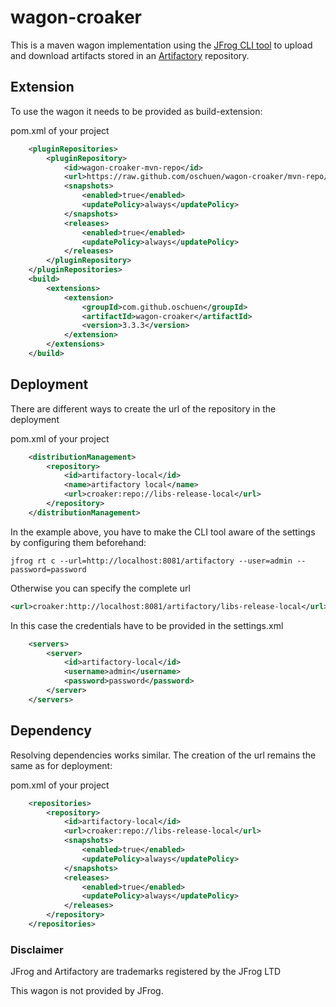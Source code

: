# wagon-croaker

This is a maven wagon implementation using the [JFrog CLI tool](https://www.jfrog.com/confluence/display/CLI/JFrog+CLI) to upload and download artifacts stored in an [Artifactory](https://jfrog.com/artifactory) repository.

## Extension

To use the wagon it needs to be provided as build-extension:

pom.xml of your project
```xml
	<pluginRepositories>
		<pluginRepository>
			<id>wagon-croaker-mvn-repo</id>
			<url>https://raw.github.com/oschuen/wagon-croaker/mvn-repo/</url>
			<snapshots>
				<enabled>true</enabled>
				<updatePolicy>always</updatePolicy>
			</snapshots>
			<releases>
				<enabled>true</enabled>
				<updatePolicy>always</updatePolicy>
			</releases>
		</pluginRepository>
	</pluginRepositories>
	<build>
		<extensions>
			<extension>
				<groupId>com.github.oschuen</groupId>
				<artifactId>wagon-croaker</artifactId>
				<version>3.3.3</version>
			</extension>
		</extensions>
	</build>
```

## Deployment

There are different ways to create the url of the repository in the deployment 

pom.xml of your project
```xml
	<distributionManagement>
		<repository>
			<id>artifactory-local</id>
			<name>artifactory local</name>
			<url>croaker:repo://libs-release-local</url>
		</repository>
	</distributionManagement>	
```

In the example above, you have to make the CLI tool aware of the settings by configuring them beforehand:
```
jfrog rt c --url=http://localhost:8081/artifactory --user=admin --password=password
```

Otherwise you can specify the complete url
```xml
<url>croaker:http://localhost:8081/artifactory/libs-release-local</url>
```
In this case the credentials have to be provided in the settings.xml
```xml
	<servers>
		<server>
			<id>artifactory-local</id>
			<username>admin</username>
			<password>password</password>
		</server>
	</servers>
```
## Dependency
Resolving dependencies works similar. The creation of the url remains the same as for deployment:

pom.xml of your project
```xml
	<repositories>
		<repository>
			<id>artifactory-local</id>
			<url>croaker:repo://libs-release-local</url>
			<snapshots>
				<enabled>true</enabled>
				<updatePolicy>always</updatePolicy>
			</snapshots>
			<releases>
				<enabled>true</enabled>
				<updatePolicy>always</updatePolicy>
			</releases>
		</repository>
	</repositories>
```

### Disclaimer

JFrog and Artifactory are trademarks registered by the JFrog LTD

This wagon is not provided by JFrog.
